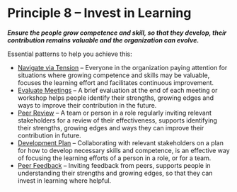 [:menu-title]: # "Invest in Learning"

# Principle 8 – Invest in Learning


**_Ensure the people grow competence and skill, so that they develop, their contribution remains valuable and the organization can evolve._**

Essential patterns to help you achieve this:

-   [Navigate via Tension](section:navigate-via-tension) – Everyone in the organization paying attention for situations where growing competence and skills may be valuable, focuses the learning effort and facilitates continuous improvement.
-   [Evaluate Meetings](section:evaluate-meetings) – A brief evaluation at the end of each meeting or workshop helps people identify their strengths, growing edges and ways to improve their contribution in the future.
-   [Peer Review](section:peer-review) –  A team or person in a role regularly inviting relevant stakeholders for a review of their effectiveness, supports identifying their strengths, growing edges and ways they can improve their contribution in future. 
-   [Development Plan](section:development-plan) –  Collaborating with relevant stakeholders on a plan for how to develop necessary skills and competence, is an effective way of focusing the learning efforts of a person in a role, or for a team.
-   [Peer Feedback](section:peer-feedback) –  Inviting feedback from peers, supports people in understanding their strengths and growing edges, so that they can invest in learning where helpful.
